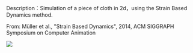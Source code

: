 Description：Simulation of a piece of cloth in 2d，using the Strain Based Dynamics method.

From: Müller et al., "Strain Based Dynamics", 2014,  ACM SIGGRAPH Symposium on Computer Animation

![](https://github.com/DonDracula/OpenGL_projects/blob/master/StrainBasedDynamics-2d/screenshot-SBD2d.PNG)  
